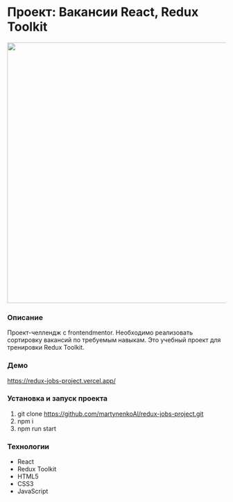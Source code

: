 # Проект: Вакансии React, Redux Toolkit
<img src="https://github.com/martynenkoAl/redux-jobs-project/assets/121212086/9fdaa3c0-d5c9-4442-b36f-5a067feb30c2" width="600" />

### Описание
Проект-челлендж с frontendmentor. Необходимо реализовать сортировку вакансий по требуемым навыкам. Это учебный проект для тренировки Redux Toolkit.

### Демо   
https://redux-jobs-project.vercel.app/

### Установка и запуск проекта   
1. git clone https://github.com/martynenkoAl/redux-jobs-project.git
2. npm i
3. npm run start

### Технологии
* React
* Redux Toolkit
* HTML5
* CSS3
* JavaScript

